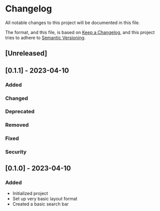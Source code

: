 # Changelog

All notable changes to this project will be documented in this file.

The format, and this file, is based on [Keep a Changelog](https://keepachangelog.com/en/1.0.0/),
and this project tries to adhere to [Semantic Versioning](https://semver.org/spec/v2.0.0.html).

## [Unreleased]

## [0.1.1] - 2023-04-10

### Added

### Changed

### Deprecated

### Removed

### Fixed

### Security

## [0.1.0] - 2023-04-10

### Added

- Initialized project
- Set up very basic layout format
- Created a basic search bar
